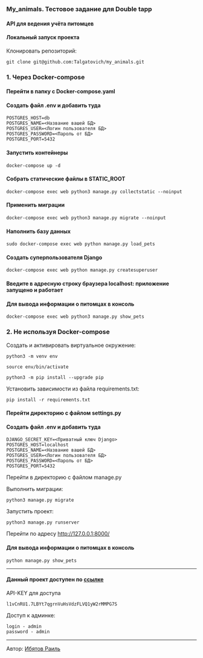 ### My_animals. Тестовое задание для Double tapp

#### API для ведения учёта питомцев

#### Локальный запуск проекта

Клонировать репозиторий:

```
git clone git@github.com:Talgatovich/my_animals.git
```

### 1. Через Docker-compose

#### Перейти в папку с Docker-compose.yaml

#### Создать файл .env и добавить туда

```
POSTGRES_HOST=db
POSTGRES_NAME=<Название вашей БД>
POSTGRES_USER=<Логин пользователя БД>
POSTGRES_PASSWORD=<Пароль от БД>
POSTGRES_PORT=5432
```

#### Запустить контейнеры

```
docker-compose up -d
```

#### Собрать статические файлы в STATIC_ROOT

```
docker-compose exec web python3 manage.py collectstatic --noinput
```

#### Применить миграции

```
docker-compose exec web python3 manage.py migrate --noinput
```

#### Наполнить базу данных

```
sudo docker-compose exec web python manage.py load_pets
```

#### Создать суперпользователя Django

```
docker-compose exec web python manage.py createsuperuser
```

#### Введите в адресную строку браузера localhost: приложение запущено и работает

#### Для вывода информации о питомцах в консоль

```
docker-compose exec web python3 manage.py show_pets
```

### 2. Не используя Docker-compose

Cоздать и активировать виртуальное окружение:

```
python3 -m venv env
```

```
source env/bin/activate
```

```
python3 -m pip install --upgrade pip
```

Установить зависимости из файла requirements.txt:

```
pip install -r requirements.txt
```

#### Перейти директорию с файлом settings.py

#### Создать файл .env и добавить туда

```
DJANGO_SECRET_KEY=<Приватный ключ Django>
POSTGRES_HOST=localhost
POSTGRES_NAME=<Название вашей БД>
POSTGRES_USER=<Логин пользователя БД>
POSTGRES_PASSWORD=<Пароль от БД>
POSTGRES_PORT=5432
```

Перейти в директорию с файлом manage.py

Выполнить миграции:

```
python3 manage.py migrate
```

Запустить проект:

```
python3 manage.py runserver
```

Перейти по адресу <http://127.0.0.1:8000/>

#### Для вывода информации о питомцах в консоль

```
python manage.py show_pets
```

---

#### Данный проект доступен по [ссылке](http://80.251.156.48/pets/)

API-KEY для доступа

```
l1vCnRU1.7LBYt7qgrnVuHsVdzFLVQ1yW2rMMPG7S
```

Доступ к админке:

```
login - admin
password - admin
```

---

Автор: [Ибятов Раиль](https://github.com/Talgatovich)
